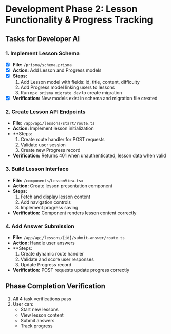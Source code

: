 # Development Phase 2: Lesson Functionality & Progress Tracking

## Tasks for Developer AI

### 1. Implement Lesson Schema
- [x] **File:** `/prisma/schema.prisma`
- [x] **Action:** Add Lesson and Progress models
- [x] **Steps:**
  1. Add Lesson model with fields: id, title, content, difficulty
  2. Add Progress model linking users to lessons
  3. Run `npx prisma migrate dev` to create migration
- [x] **Verification:** New models exist in schema and migration file created

### 2. Create Lesson API Endpoints
- **File:** `/app/api/lessons/start/route.ts`
- **Action:** Implement lesson initialization
- **Steps:
  1. Create route handler for POST requests
  2. Validate user session
  3. Create new Progress record
- **Verification:** Returns 401 when unauthenticated, lesson data when valid

### 3. Build Lesson Interface
- **File:** `/components/LessonView.tsx`
- **Action:** Create lesson presentation component
- **Steps:**
  1. Fetch and display lesson content
  2. Add navigation controls
  3. Implement progress saving
- **Verification:** Component renders lesson content correctly

### 4. Add Answer Submission
- **File:** `/app/api/lessons/[id]/submit-answer/route.ts`
- **Action:** Handle user answers
- **Steps:
  1. Create dynamic route handler
  2. Validate and score user responses
  3. Update Progress record
- **Verification:** POST requests update progress correctly

## Phase Completion Verification
1. All 4 task verifications pass
2. User can:
   - Start new lessons
   - View lesson content
   - Submit answers
   - Track progress